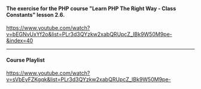 #### The exercise for the PHP course "Learn PHP The Right Way - Class Constants" lesson 2.6.

https://www.youtube.com/watch?v=bEGNvUxYf2o&list=PLr3d3QYzkw2xabQRUpcZ_IBk9W50M9pe-&index=40

---
#### Course Playlist
https://www.youtube.com/watch?v=sVbEyFZKgqk&list=PLr3d3QYzkw2xabQRUpcZ_IBk9W50M9pe-
